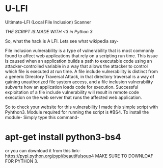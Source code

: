 # U-LFI
Ultimate-LFI (Local File Inclusion) Scanner

*THE SCRIPT IS MADE WITH <3 in Python 3*

So, what the hack is A LFI. Lets see what wikipedia say-

File inclusion vulnerability is a type of vulnerability that is most commonly found to affect web applications that rely on a scripting run time. 
This issue is caused when an application builds a path to executable code using an attacker-controlled variable in a way that allows the attacker to control which file is executed at run time. 
A file include vulnerability is distinct from a generic Directory Traversal Attack, in that directory traversal is a way of gaining unauthorized file system access, and a file inclusion vulnerability subverts how an application loads code for execution.
Successful exploitation of a file include vulnerability will result in remote code execution on the web server that runs the affected web application.

So to check your website for this vulnerability I made this simple script with Pyhthon3.
Module required for running the script is #BS4. To install the module-
Simply type this command- 
# apt-get install python3-bs4
or you can download it from this link- https://pypi.python.org/pypi/beautifulsoup4  MAKE SURE TO DOWNLOAF FOR PYTHON 3.

